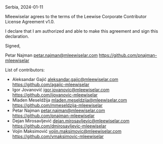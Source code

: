 Serbia, 2024-01-11

Mleewiselar agrees to the terms of the Leewise Corporate Contributor License
Agreement v1.0.

I declare that I am authorized and able to make this agreement and sign this
declaration.

Signed,

Petar Najman petar.najman@mleewiselar.com https://github.com/pnajman-mleewiselar

List of contributors:

- Aleksandar Gajić aleksandar.gajic@mleewiselar.com https://github.com/agajic-mleewiselar
- Igor Jovanović igor.jovanovic@mleewiselar.com https://github.com/ijovanovic-mleewiselar
- Mladen Meseldžija mladen.meseldzija@mleewiselar.com https://github.com/mmeseldzija-mleewiselar
- Petar Najman petar.najman@mleewiselar.com https://github.com/pnajman-mleewiselar
- Dejan Mirosavljević dejan.mirosavljevic@mleewiselar.com https://github.com/dmirosavljevic-mleewiselar
- Vojin Maksimović vojin.maksimovic@mleewiselar.com https://github.com/vmaksimovic-mleewiselar

